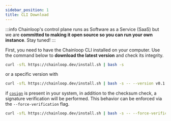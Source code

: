 ```yaml
---
sidebar_position: 1
title: CLI Download
---
```


:::info
Chainloop's control plane runs as Software as a Service (SaaS) but we are **committed to making it open source so you can run your own instance**. Stay tuned!
:::

First, you need to have the Chainloop CLI installed on your computer. Use the command below to **download the latest version** and check its integrity.

```bash
curl -sfL https://chainloop.dev/install.sh | bash -s
```

or a specific version with

```bash
curl -sfL https://chainloop.dev/install.sh | bash -s -- --version v0.1.2
```

if [`cosign`](https://docs.sigstore.dev/cosign) is present in your system, in addition to the checksum check, a signature verification will be performed. This behavior can be enforced via the `--force-verification` flag.

```bash
curl -sfL https://chainloop.dev/install.sh | bash -s -- --force-verification
```
